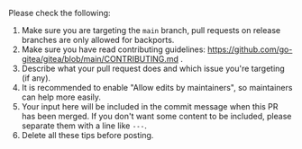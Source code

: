 <!-- start tips -->
Please check the following:
1. Make sure you are targeting the `main` branch, pull requests on release branches are only allowed for backports.
2. Make sure you have read contributing guidelines: https://github.com/go-gitea/gitea/blob/main/CONTRIBUTING.md .
3. Describe what your pull request does and which issue you're targeting (if any).
4. It is recommended to enable "Allow edits by maintainers", so maintainers can help more easily.
5. Your input here will be included in the commit message when this PR has been merged. If you don't want some content to be included, please separate them with a line like `---`.
6. Delete all these tips before posting.
<!-- end tips -->
